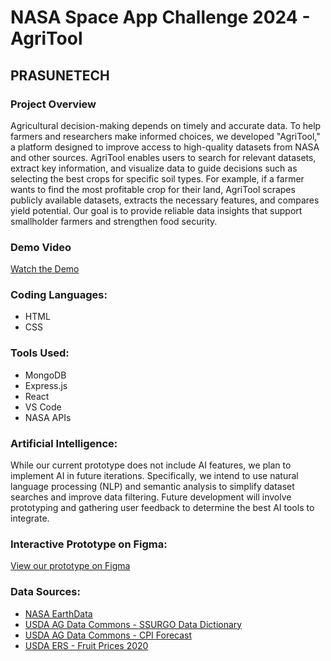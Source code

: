 # NASA Space App Challenge 2024 - AgriTool

## PRASUNETECH

### Project Overview
Agricultural decision-making depends on timely and accurate data. To help farmers and researchers make informed choices, we developed "AgriTool," a platform designed to improve access to high-quality datasets from NASA and other sources. AgriTool enables users to search for relevant datasets, extract key information, and visualize data to guide decisions such as selecting the best crops for specific soil types. For example, if a farmer wants to find the most profitable crop for their land, AgriTool scrapes publicly available datasets, extracts the necessary features, and compares yield potential. Our goal is to provide reliable data insights that support smallholder farmers and strengthen food security.

### Demo Video
[Watch the Demo](https://drive.google.com/file/d/1JLJ_jA0K0NkfNaDi46YQmIkculmi35dJ/view)

### Coding Languages:
- HTML
- CSS

### Tools Used:
- MongoDB
- Express.js
- React
- VS Code
- NASA APIs

### Artificial Intelligence:
While our current prototype does not include AI features, we plan to implement AI in future iterations. Specifically, we intend to use natural language processing (NLP) and semantic analysis to simplify dataset searches and improve data filtering. Future development will involve prototyping and gathering user feedback to determine the best AI tools to integrate.

### Interactive Prototype on Figma:
[View our prototype on Figma](https://www.figma.com/proto/EsUiVCJV6TjqIXPLZkr6KQ/PRASUNETECH-INDIA-NASA-Space-Apps-2024-Prototype?node-id=303-5687&&t=Gil3KiLae0ExKnAu-1)

### Data Sources:
- [NASA EarthData](https://search.earthdata.nasa.gov/search/granules?p=C2216864433-ORNL_CLOUD&pg[0][v]=f&pg[0][gsk]=-start_date&q=csv&gdf=CSV&tl=1696808786.967!3!!&fst0=Agriculture)
- [USDA AG Data Commons - SSURGO Data Dictionary](https://data.nal.usda.gov/system/files/SSURGO%202.3.2%20Data%20Dictionary_0.csv)
- [USDA AG Data Commons - CPI Forecast](https://www.ers.usda.gov/webdocs/DataFiles/50673/CPIForecast.xlsx?v=7836.9)
- [USDA ERS - Fruit Prices 2020](https://www.ers.usda.gov/webdocs/DataFiles/51035/Fruit%20Prices%202020.csv?v=3053.8)
